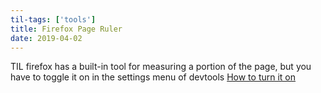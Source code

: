 ```yaml
---
til-tags: ['tools']
title: Firefox Page Ruler
date: 2019-04-02
---
```


TIL firefox has a built-in tool for measuring a portion of the page, but you have to toggle it on in the settings menu of devtools [How to turn it on](https://developer.mozilla.org/en-US/docs/Tools/Measure_a_portion_of_the_page)